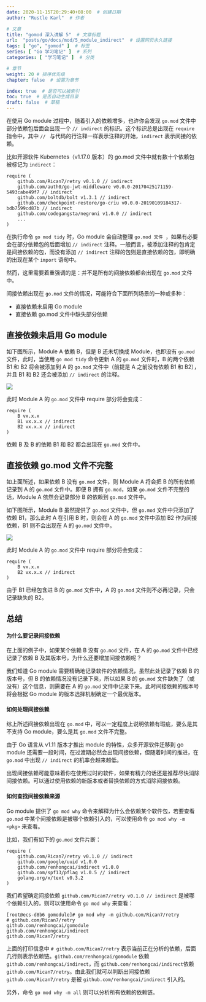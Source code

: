 ```yaml
---
date: 2020-11-15T20:29:40+08:00  # 创建日期
author: "Rustle Karl"  # 作者

# 文章
title: "gomod 深入讲解 5"  # 文章标题
url:  "posts/go/docs/mod/5_module_indirect"  # 设置网页永久链接
tags: [ "go", "gomod" ]  # 标签
series: [ "Go 学习笔记" ]  # 系列
categories: [ "学习笔记" ]  # 分类

# 章节
weight: 20 # 排序优先级
chapter: false  # 设置为章节

index: true  # 是否可以被索引
toc: true  # 是否自动生成目录
draft: false  # 草稿
---
```


在使用 Go module 过程中，随着引入的依赖增多，也许你会发现 `go.mod` 文件中部分依赖包后面会出现一个 `// indirect` 的标识。这个标识总是出现在 `require` 指令中，其中 `// ` 与代码的行注释一样表示注释的开始，`indirect` 表示间接的依赖。

比如开源软件 Kubernetes（v1.17.0 版本）的 go.mod 文件中就有数十个依赖包被标记为 `indirect`：

```
require (
	github.com/Rican7/retry v0.1.0 // indirect
	github.com/auth0/go-jwt-middleware v0.0.0-20170425171159-5493cabe49f7 // indirect
	github.com/boltdb/bolt v1.3.1 // indirect
	github.com/checkpoint-restore/go-criu v0.0.0-20190109184317-bdb7599cd87b // indirect
	github.com/codegangsta/negroni v1.0.0 // indirect
	...
)
```

在执行命令 `go mod tidy` 时，Go module 会自动整理 `go.mod 文件 `，如果有必要会在部分依赖包的后面增加 `// indirect` 注释。一般而言，被添加注释的包肯定是间接依赖的包，而没有添加 `// indirect` 注释的包则是直接依赖的包，即明确的出现在某个 `import` 语句中。

然而，这里需要着重强调的是：并不是所有的间接依赖都会出现在 `go.mod` 文件中。

间接依赖出现在 `go.mod` 文件的情况，可能符合下面所列场景的一种或多种：

- 直接依赖未启用 Go module
- 直接依赖 go.mod 文件中缺失部分依赖

## 直接依赖未启用 Go module

如下图所示，Module A 依赖 B，但是 B 还未切换成 Module，也即没有 `go.mod` 文件，此时，当使用 `go mod tidy` 命令更新 A 的 `go.mod` 文件时，B 的两个依赖 B1 和 B2 将会被添加到 A 的 `go.mod` 文件中（前提是 A 之前没有依赖 B1 和 B2），并且 B1 和 B2 还会被添加 `// indirect` 的注释。

![](images/gomodule_indirect_01.png)

此时 Module A 的 `go.mod` 文件中 require 部分将会变成：

```
require (
	B vx.x.x
	B1 vx.x.x // indirect
	B2 vx.x.x // indirect
)
```

依赖 B 及 B 的依赖 B1 和 B2 都会出现在 `go.mod` 文件中。

## 直接依赖 go.mod 文件不完整

如上面所述，如果依赖 B 没有 `go.mod` 文件，则 Module A 将会把 B 的所有依赖记录到 A 的 `go.mod` 文件中。即便 B 拥有 `go.mod`，如果 `go.mod` 文件不完整的话，Module A 依然会记录部分 B 的依赖到 `go.mod` 文件中。

如下图所示，Module B 虽然提供了 `go.mod` 文件中，但 `go.mod` 文件中只添加了依赖 B1，那么此时 A 在引用 B 时，则会在 A 的 `go.mod` 文件中添加 B2 作为间接依赖，B1 则不会出现在 A 的 `go.mod` 文件中。

![](images/gomodule_indirect_02.png)

此时 Module A 的 `go.mod` 文件中 require 部分将会变成：

```
require (
	B vx.x.x
	B2 vx.x.x // indirect
)
```

由于 B1 已经包含进 B 的 `go.mod` 文件中，A 的 `go.mod` 文件则不必再记录，只会记录缺失的 B2。

## 总结

#### 为什么要记录间接依赖

在上面的例子中，如果某个依赖 B 没有 `go.mod` 文件，在 A 的 `go.mod` 文件中已经记录了依赖 B 及其版本号，为什么还要增加间接依赖呢？

我们知道 Go module 需要精确地记录软件的依赖情况，虽然此处记录了依赖 B 的版本号，但 B 的依赖情况没有记录下来，所以如果 B 的 `go.mod` 文件缺失了（或没有）这个信息，则需要在 A 的 `go.mod` 文件中记录下来。此时间接依赖的版本号将会根据 Go module 的版本选择机制确定一个最优版本。

#### 如何处理间接依赖

综上所述间接依赖出现在 `go.mod` 中，可以一定程度上说明依赖有瑕疵，要么是其不支持 Go module，要么是其 `go.mod` 文件不完整。

由于 Go 语言从 v1.11 版本才推出 module 的特性，众多开源软件迁移到 go module 还需要一段时间，在过渡期必然会出现间接依赖，但随着时间的推进，在 `go.mod` 中出现 `// indirect` 的机率会越来越低。

出现间接依赖可能意味着你在使用过时的软件，如果有精力的话还是推荐尽快消除间接依赖。可以通过使用依赖的新版本或者替换依赖的方式消除间接依赖。

#### 如何查找间接依赖来源

Go module 提供了 `go mod why` 命令来解释为什么会依赖某个软件包，若要查看 `go.mod` 中某个间接依赖是被哪个依赖引入的，可以使用命令 `go mod why -m <pkg>` 来查看。

比如，我们有如下的 `go.mod` 文件片断：

```
require (
	github.com/Rican7/retry v0.1.0 // indirect
	github.com/google/uuid v1.0.0
	github.com/renhongcai/indirect v1.0.0
	github.com/spf13/pflag v1.0.5 // indirect
	golang.org/x/text v0.3.2
)
```

我们希望确定间接依赖 `github.com/Rican7/retry v0.1.0 // indirect` 是被哪个依赖引入的，则可以使用命令 `go mod why` 来查看：

```
[root@ecs-d8b6 gomodule]# go mod why -m github.com/Rican7/retry
# github.com/Rican7/retry
github.com/renhongcai/gomodule
github.com/renhongcai/indirect
github.com/Rican7/retry
```

上面的打印信息中 `# github.com/Rican7/retry` 表示当前正在分析的依赖，后面几行则表示依赖链。`github.com/renhongcai/gomodule` 依赖 `github.com/renhongcai/indirect`，而 `github.com/renhongcai/indirect`依赖 `github.com/Rican7/retry`。由此我们就可以判断出间接依赖 `github.com/Rican7/retry` 是被 `github.com/renhongcai/indirect` 引入的。

另外，命令 `go mod why -m all` 则可以分析所有依赖的依赖链。
